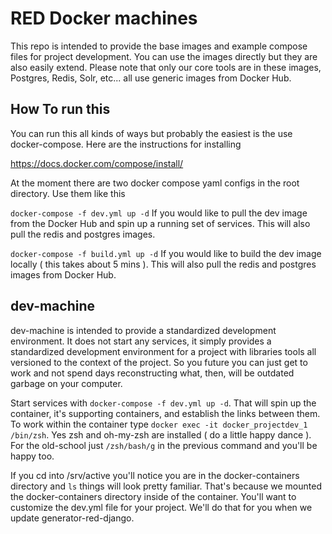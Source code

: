 # RED Docker machines

This repo is intended to provide the base images and example compose files for project development. You can use the images directly but they are also easily extend. Please note that only our core tools are in these images, Postgres, Redis, Solr, etc... all use generic images from Docker Hub.



## How To run this

You can run this all kinds of ways but probably the easiest is the use docker-compose. Here are the instructions for installing

https://docs.docker.com/compose/install/

At the moment there are two docker compose yaml configs in the root directory. Use them like this

`docker-compose -f dev.yml up -d`
    If you would like to pull the dev image from the Docker Hub and spin up a running set of services. This will also pull the redis and postgres images.

`docker-compose -f build.yml up -d`
    If you would like to build the dev image locally ( this takes about 5 mins ). This will also pull the redis and postgres images from Docker Hub.


## dev-machine

dev-machine is intended to provide a standardized development environment. It does not start any services, it simply provides a standardized development environment for a project with libraries tools all versioned to the context of the project. So you future you can just get to work and not spend days reconstructing what, then, will be outdated garbage on your computer. 

Start services with `docker-compose -f dev.yml up -d`. That will spin up the container, it's supporting containers, and establish the links between them. To work within the container type `docker exec -it docker_projectdev_1 /bin/zsh`.  Yes zsh and oh-my-zsh are installed ( do a little happy dance ). For the old-school just `/zsh/bash/g` in the previous command and you'll be happy too.

If you cd into /srv/active you'll notice you are in the docker-containers directory and `ls` things will look pretty familiar. That's because we mounted the docker-containers directory inside of the container. You'll want to customize the dev.yml file for your project. We'll do that for you when we update generator-red-django.
